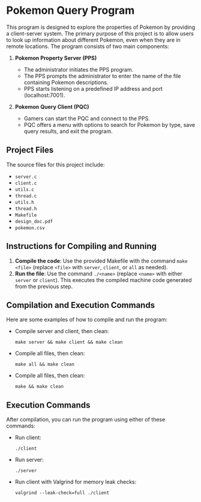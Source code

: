 # Pokemon Query Program

This program is designed to explore the properties of Pokemon by providing a client-server system. The primary purpose of this project is to allow users to look up information about different Pokemon, even when they are in remote locations. The program consists of two main components:

1. **Pokemon Property Server (PPS)**
   - The administrator initiates the PPS program.
   - The PPS prompts the administrator to enter the name of the file containing Pokemon descriptions.
   - PPS starts listening on a predefined IP address and port (localhost:7001).
   
2. **Pokemon Query Client (PQC)**
   - Gamers can start the PQC and connect to the PPS.
   - PQC offers a menu with options to search for Pokemon by type, save query results, and exit the program.

## Project Files
The source files for this project include:
- `server.c`
- `client.c`
- `utils.c`
- `thread.c`
- `utils.h`
- `thread.h`
- `Makefile`
- `design_doc.pdf`
- `pokemon.csv`

## Instructions for Compiling and Running
1. **Compile the code**: Use the provided Makefile with the command `make <file>` (replace `<file>` with `server`, `client`, or `all` as needed).
2. **Run the file**: Use the command `./<name>` (replace `<name>` with either `server` or `client`). This executes the compiled machine code generated from the previous step.

## Compilation and Execution Commands
Here are some examples of how to compile and run the program:
- Compile server and client, then clean: 
    ```
    make server && make client && make clean
    ```
- Compile all files, then clean: 
    ```
    make all && make clean
    ```
- Compile all files, then clean: 
    ```
    make && make clean
    ```

## Execution Commands
After compilation, you can run the program using either of these commands:
- Run client: 
    ```
    ./client
    ```
- Run server: 
    ```
    ./server
    ```
- Run client with Valgrind for memory leak checks: 
    ```
    valgrind --leak-check=full ./client
    ```